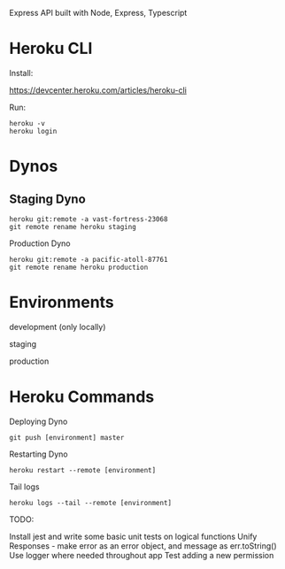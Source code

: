 Express API built with Node, Express, Typescript

# Heroku CLI

Install:

https://devcenter.heroku.com/articles/heroku-cli

Run:

```
heroku -v
heroku login
```

# Dynos

## Staging Dyno

```
heroku git:remote -a vast-fortress-23068
git remote rename heroku staging
```

Production Dyno

```
heroku git:remote -a pacific-atoll-87761
git remote rename heroku production
```

# Environments

development (only locally)

staging

production

# Heroku Commands

Deploying Dyno

```
git push [environment] master
```

Restarting Dyno

```
heroku restart --remote [environment]
```

Tail logs

```
heroku logs --tail --remote [environment]
```

TODO:

Install jest and write some basic unit tests on logical functions
Unify Responses - make error as an error object, and message as err.toString()
Use logger where needed throughout app
Test adding a new permission
